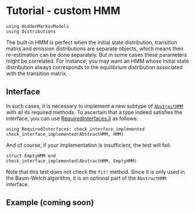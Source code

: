 # Tutorial - custom HMM

```@repl tuto
using HiddenMarkovModels
using Distributions
```

The built-in HMM is perfect when the initial state distribution, transition matrix and emission distributions are separate objects, which means their re-estimation can be done separately.
But in some cases these parameters might be correlated.
For instance, you may want an HMM whose initial state distribution always corresponds to the equilibrium distribution associated with the transition matrix.

## Interface

In such cases, it is necessary to implement a new subtype of [`AbstractHMM`](@ref) with all its required methods.
To ascertain that a type indeed satisfies the interface, you can use [RequiredInterfaces.jl](https://github.com/Seelengrab/RequiredInterfaces.jl) as follows:

```@repl tuto
using RequiredInterfaces: check_interface_implemented
check_interface_implemented(AbstractHMM, HMM)
```

And of course, if your implementation is insufficient, the test will fail:

```@repl tuto
struct EmptyHMM end
check_interface_implemented(AbstractHMM, EmptyHMM)
```

Note that this test does not check the `fit!` method.
Since it is only used in the Baum-Welch algorithm, it is an optional part of the `AbstractHMM` interface.

## Example (coming soon)